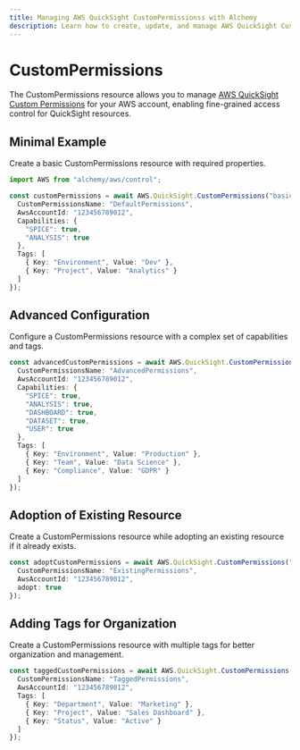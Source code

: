 ```yaml
---
title: Managing AWS QuickSight CustomPermissionss with Alchemy
description: Learn how to create, update, and manage AWS QuickSight CustomPermissionss using Alchemy Cloud Control.
---
```


# CustomPermissions

The CustomPermissions resource allows you to manage [AWS QuickSight Custom Permissions](https://docs.aws.amazon.com/quicksight/latest/userguide/) for your AWS account, enabling fine-grained access control for QuickSight resources.

## Minimal Example

Create a basic CustomPermissions resource with required properties.

```ts
import AWS from "alchemy/aws/control";

const customPermissions = await AWS.QuickSight.CustomPermissions("basicCustomPermissions", {
  CustomPermissionsName: "DefaultPermissions",
  AwsAccountId: "123456789012",
  Capabilities: {
    "SPICE": true,
    "ANALYSIS": true
  },
  Tags: [
    { Key: "Environment", Value: "Dev" },
    { Key: "Project", Value: "Analytics" }
  ]
});
```

## Advanced Configuration

Configure a CustomPermissions resource with a complex set of capabilities and tags.

```ts
const advancedCustomPermissions = await AWS.QuickSight.CustomPermissions("advancedCustomPermissions", {
  CustomPermissionsName: "AdvancedPermissions",
  AwsAccountId: "123456789012",
  Capabilities: {
    "SPICE": true,
    "ANALYSIS": true,
    "DASHBOARD": true,
    "DATASET": true,
    "USER": true
  },
  Tags: [
    { Key: "Environment", Value: "Production" },
    { Key: "Team", Value: "Data Science" },
    { Key: "Compliance", Value: "GDPR" }
  ]
});
```

## Adoption of Existing Resource

Create a CustomPermissions resource while adopting an existing resource if it already exists.

```ts
const adoptCustomPermissions = await AWS.QuickSight.CustomPermissions("adoptExistingCustomPermissions", {
  CustomPermissionsName: "ExistingPermissions",
  AwsAccountId: "123456789012",
  adopt: true
});
``` 

## Adding Tags for Organization

Create a CustomPermissions resource with multiple tags for better organization and management.

```ts
const taggedCustomPermissions = await AWS.QuickSight.CustomPermissions("taggedCustomPermissions", {
  CustomPermissionsName: "TaggedPermissions",
  AwsAccountId: "123456789012",
  Tags: [
    { Key: "Department", Value: "Marketing" },
    { Key: "Project", Value: "Sales Dashboard" },
    { Key: "Status", Value: "Active" }
  ]
});
```